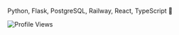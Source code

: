Python, Flask, PostgreSQL, Railway, React, TypeScript 🥞 <br />

![Profile Views](https://komarev.com/ghpvc/?username=garbalau-github&color=blue) 
